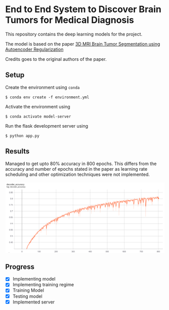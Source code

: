 # End to End System to Discover Brain Tumors for Medical Diagnosis
This repository contains the deep learning models for the project. 

The model is based on the paper [3D MRI Brain Tumor Segmentation using Autoencoder Regularization](https://arxiv.org/abs/1810.11654)

Credits goes to the original authors of the paper.

## Setup
Create the environment using `conda`
```
$ conda env create -f environment.yml
```

Activate the environment using
```
$ conda activate model-server
```

Run the flask development server using
```
$ python app.py
```

## Results
Managed to get upto 80% accuracy in 800 epochs. This differs from the accuracy and number of epochs stated in the paper as learning rate scheduling and other optimization techniques were not implemented.
<br/><br/>
![](images/decoder_acc_graph.png)


## Progress
- [x] Implementing model
- [x] Implementing training regime
- [x] Training Model
- [x] Testing model
- [x] Implemented server